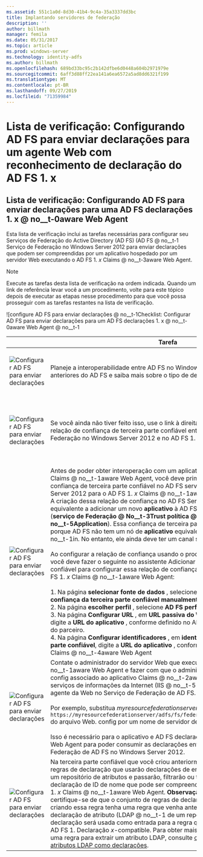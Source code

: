 ```yaml
---
ms.assetid: 551c1a0d-8d30-41b4-9c4a-35a3337dd3bc
title: Implantando servidores de federação
description: ''
author: billmath
manager: femila
ms.date: 05/31/2017
ms.topic: article
ms.prod: windows-server
ms.technology: identity-adfs
ms.author: billmath
ms.openlocfilehash: 689bd33bc95c2b142dfbe6d0448a604b2971979e
ms.sourcegitcommit: 6aff3d88ff22ea141a6ea6572a5ad8dd6321f199
ms.translationtype: MT
ms.contentlocale: pt-BR
ms.lasthandoff: 09/27/2019
ms.locfileid: "71359984"
---
```

# <a name="checklist-configuring-ad-fs-to-send-claims-to-an-ad-fs-1x-claims-aware-web-agent"></a>Lista de verificação: Configurando AD FS para enviar declarações para um agente Web com reconhecimento de declaração do AD FS 1. x

  
## <a name="checklist-configuring-ad-fs-to-send-claims-to-an-adfs1x-claims-aware-web-agent"></a>Lista de verificação: Configurando AD FS para enviar declarações para uma AD FS declarações 1. x @ no__t-0aware Web Agent  
Esta lista de verificação inclui as tarefas necessárias para configurar seu Serviços de Federação do Active Directory (AD FS) \(AD FS @ no__t-1 Serviço de Federação no Windows Server 2012 para enviar declarações que podem ser compreendidas por um aplicativo hospedado por um servidor Web executando o AD FS 1. *x* Claims @ no__t-3aware Web Agent.  
  
> [!NOTE]  
> Execute as tarefas desta lista de verificação na ordem indicada. Quando um link de referência levar você a um procedimento, volte para este tópico depois de executar as etapas nesse procedimento para que você possa prosseguir com as tarefas restantes na lista de verificação.  
  
![configure AD FS para enviar declarações @ no__t-1Checklist: Configurar AD FS para enviar declarações para um AD FS declarações 1. x @ no__t-0aware Web Agent @ no__t-1  
  
||Tarefa|Referência|  
|-|--------|-------------|  
|![Configurar AD FS para enviar declarações](media/icon_checkboxo.gif)|Planeje a interoperabilidade entre AD FS no Windows Server 2012 e versões anteriores do AD FS e saiba mais sobre o tipo de declaração ID de nome.|![configure AD FS enviar o](media/faa393df-4856-4431-9eda-4f4e5be72a90.gif)[planejamento de declarações para interoperabilidade com o AD FS 1. x](https://technet.microsoft.com/library/ff678040.aspx)|  
|![Configurar AD FS para enviar declarações](media/icon_checkboxo.gif)|Se você ainda não tiver feito isso, use o link à direita para primeiro criar uma relação de confiança de terceira parte confiável entre o AD FS Serviço de Federação no Windows Server 2012 e no AD FS 1. *x* serviço de Federação.|[Lista de verificação: Como configurar o AD FS para enviar declarações a um Serviço de Federação do AD FS 1.x](Checklist--Configuring-AD-FS-to-Send-Claims-to-an-AD-FS-1.x-Federation-Service.md)|  
|![Configurar AD FS para enviar declarações](media/icon_checkboxo.gif)|Antes de poder obter interoperação com um aplicativo hospedado pelo AD FS 1. *x* Claims @ no__t-1aware Web Agent, você deve primeiro criar uma relação de confiança de terceira parte confiável no AD FS serviço de Federação no Windows Server 2012 para o AD FS 1. *x* Claims @ no__t-1aware Web Agent. **Observação:** A criação dessa relação de confiança no AD FS Serviço de Federação é o equivalente a adicionar um novo **aplicativo** à AD FS 1. x serviço de Federação \(**serviço de Federação @ No__t-3Trust política @ No__t-4My Organization @ no__t-5Application**\). Essa confiança de terceira parte confiável é necessária porque AD FS não tem um nó de **aplicativo** equivalente em seu próprio snap @ no__t-1in. No entanto, ele ainda deve ter um canal seguro para o aplicativo.<br /><br />Ao configurar a relação de confiança usando o procedimento no link à direita, você deve fazer o seguinte no assistente Adicionar confiança de terceira parte confiável para configurar essa relação de confiança para interoperar com um AD FS 1. *x* Claims @ no__t-1aware Web Agent:<br /><br />1.  Na página **selecionar fonte de dados** , selecione **inserir dados sobre a confiança da terceira parte confiável manualmente**.<br />2.  Na página **escolher perfil** , selecione **AD FS perfil 1,0 e 1,1**.<br />3.  Na página **Configurar URL** , em **URL passiva do WS @ no__t-2Federation**, digite a **URL do aplicativo** , conforme definido no AD FS 1. *x* serviço de Federação do parceiro.<br />4.  Na página **Configurar identificadores** , em **identificador de confiança da parte confiável**, digite a **URL do aplicativo** , conforme definido no AD FS 1. *x* Claims @ no__t-4aware Web Agent|![configure AD FS para enviar declarações](media/faa393df-4856-4431-9eda-4f4e5be72a90.gif)[criar uma relação de confiança de terceira parte confiável manualmente](../../ad-fs/operations/Create-a-Relying-Party-Trust.md)|  
|![Configurar AD FS para enviar declarações](media/icon_checkboxo.gif)|Contate o administrador do servidor Web que executa o AD FS 1. *x* Claims @ no__t-1aware Web Agent e fazer com que o administrador edite o arquivo Web. config associado ao aplicativo Claims @ no__t-2aware \(Under o site padrão no serviços de informações da Internet \(IIS @ no__t-5 @ no__t-6 para aponte o agente da Web no Serviço de Federação de AD FS.<br /><br />Por exemplo, substitua *myresourcefederationserver* na marca `<fs> https://myresourcefederationserver/adfs/fs/federationserverservice.asmx</fs>` do arquivo Web. config por um nome de servidor de Federação AD FS válido.<br /><br />Isso é necessário para o aplicativo e AD FS declarações de 1. x @ no__t-0aware Web Agent para poder consumir as declarações enviadas a ele do Serviço de Federação de AD FS no Windows Server 2012.|N\/A|  
|![Configurar AD FS para enviar declarações](media/icon_checkboxo.gif)|Na terceira parte confiável que você criou anteriormente, você precisa criar regras de declaração que usarão declarações de entrada que foram extraídas de um repositório de atributos e passarão, filtrarão ou transformarão em um tipo de declaração de ID de nome que pode ser compreendido e consumido pelo AD FS 1. *x* Claims @ no__t-1aware Web Agent. **Observação:** Antes de criar essa regra, certifique-se de que o conjunto de regras de declaração em que você está criando essa regra tenha uma regra que venha antes de extrair primeiro uma declaração de atributo \(LDAP @ no__t-1 de um repositório de atributos. Essa declaração será usada como entrada para a regra que você cria para enviar um AD FS 1. Declaração *x*\-compatible. Para obter mais informações sobre como criar uma regra para extrair um atributo LDAP, consulte [criar uma regra para enviar atributos LDAP como declarações](../../ad-fs/operations/Create-a-Rule-to-Send-LDAP-Attributes-as-Claims.md).|![configure AD FS para enviar declarações](media/faa393df-4856-4431-9eda-4f4e5be72a90.gif)[crie uma regra para enviar uma declaração compatível com AD FS 1. x](../../ad-fs/operations/Create-a-Rule-to-Send-an-AD-FS-1x-Compatible-Claim.md)|  
  

